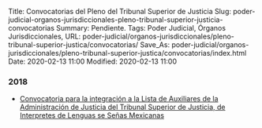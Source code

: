 Title: Convocatorias del Pleno del Tribunal Superior de Justicia
Slug: poder-judicial-organos-jurisdiccionales-pleno-tribunal-superior-justicia-convocatorias
Summary: Pendiente.
Tags: Poder Judicial, Órganos Jurisdiccionales,
URL: poder-judicial/organos-jurisdiccionales/pleno-tribunal-superior-justica/convocatorias/
Save_As: poder-judicial/organos-jurisdiccionales/pleno-tribunal-superior-justica/convocatorias/index.html
Date: 2020-02-13 11:00
Modified: 2020-02-13 11:00


### 2018

* [Convocatoria para la integración a la Lista de Auxiliares de la Administración de Justicia del Tribunal Superior de Justicia, de Interpretes de Lenguas se Señas Mexicanas](2018-02-23/)
